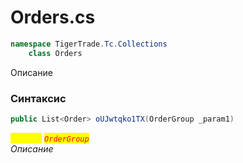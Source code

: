
# Orders.cs
```csharp
namespace TigerTrade.Tc.Collections  
    class Orders
```

Описание

### Синтаксис
```csharp
public List<Order> oUJwtqko1TX(OrderGroup _param1)
```

<mark style="color:yellow;">`_param1`</mark> <mark style="color:red;">*`OrderGroup`*</mark>  
 *Описание*  
  

                    
                    